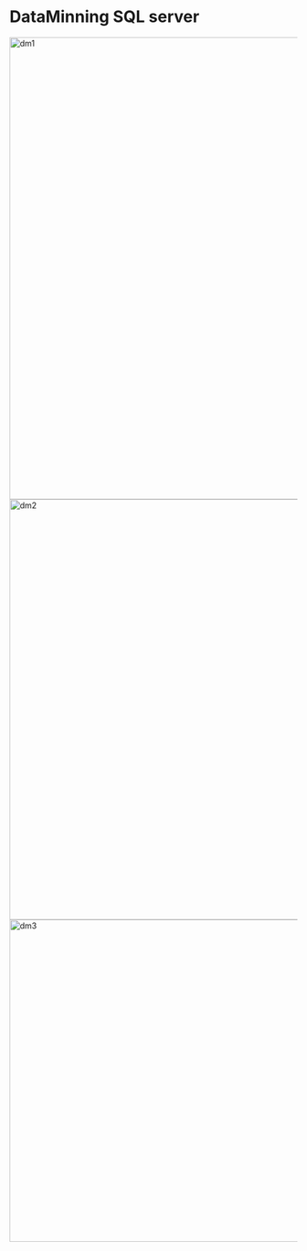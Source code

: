 # DataMinning SQL server

<img width="809" alt="dm1" src="https://user-images.githubusercontent.com/46875264/143677467-dcae053b-9dda-47d4-94f1-9e200d137cd4.PNG">

<img width="736" alt="dm2" src="https://user-images.githubusercontent.com/46875264/143677471-68d5a7a1-5f38-4bd6-b80b-3b1d1cba89cc.PNG">

<img width="564" alt="dm3" src="https://user-images.githubusercontent.com/46875264/143677475-e0aa18bf-f403-48fb-85b6-26ff7d4aec6c.PNG">
